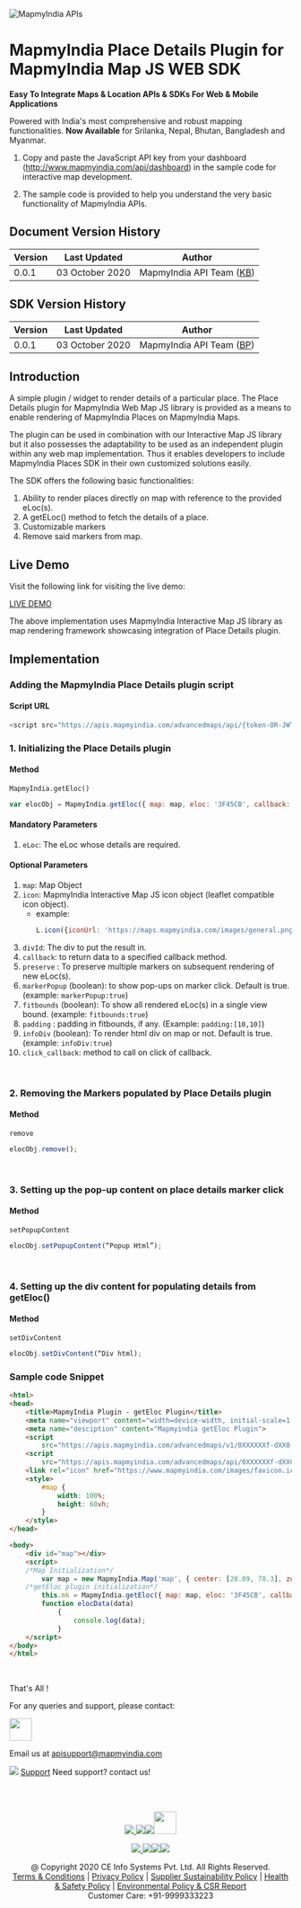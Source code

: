 ![MapmyIndia APIs](https://www.mapmyindia.com/api/img/mapmyindia-api.png)


# MapmyIndia Place Details Plugin for MapmyIndia Map JS WEB SDK

**Easy To Integrate Maps & Location APIs & SDKs For Web & Mobile Applications**

Powered with India's most comprehensive and robust mapping functionalities.
**Now Available**  for Srilanka, Nepal, Bhutan, Bangladesh and Myanmar.

1. Copy and paste the JavaScript API key from your dashboard (http://www.mapmyindia.com/api/dashboard) in the sample code for interactive map development. 

2. The sample code is provided to help you understand the very basic functionality of MapmyIndia APIs. 

## Document Version History

| Version | Last Updated | Author |
| ---- | ---- | ---- |
| 0.0.1 | 03 October 2020 | MapmyIndia API Team ([KB](https://github.com/kunalbharti)) |


## SDK Version History

| Version | Last Updated | Author |
| ---- | ---- | ---- |
| 0.0.1 | 03 October 2020 | MapmyIndia API Team ([BP](https://github.com/balmukandpathak)) |

## Introduction

A simple plugin / widget to render details of a particular place. The Place Details plugin for MapmyIndia Web Map JS library is provided as a means to enable rendering of MapmyIndia Places on MapmyIndia Maps. 

The plugin can be used in combination with our Interactive Map JS library but it also possesses the adaptability to be used as an independent plugin within any web map implementation. Thus it enables developers to include MapmyIndia Places SDK in their own customized solutions easily.

The SDK offers the following basic functionalities: 
1. Ability to render places directly on map with reference to the provided eLoc(s).
2. A getELoc() method to fetch the details of a place.
3. Customizable markers
4. Remove said markers from map.


## Live Demo

Visit the following link for visiting the live demo: 

[LIVE DEMO](https://www.mapmyindia.com/api/advanced-maps/doc/sample/mapmyindia-maps-geteloc-plugin)

The above implementation uses MapmyIndia Interactive Map JS library as map rendering framework showcasing integration of Place Details plugin.

## Implementation

### Adding the MapmyIndia Place Details plugin script

#### Script URL

```js
<script src="https://apis.mapmyindia.com/advancedmaps/api/{token-OR-JWT-key}/map_sdk_plugins"></script>
```

### 1. Initializing the Place Details plugin

#### Method

`MapmyIndia.getEloc()`

```js
var elocObj = MapmyIndia.getEloc({ map: map, eloc: '3F45CB', callback: elocData });
```

#### Mandatory Parameters
1. `eLoc`: The eLoc whose details are required.

#### Optional Parameters
1. `map`: Map Object
2. `icon`: MapmyIndia Interactive Map JS icon object 
    (leaflet compatible icon object).
    - example: 
        ```js
        L.icon({iconUrl: 'https://maps.mapmyindia.com/images/general.png'});
        ```
3. `divId`: The div to put the result in.
4. `callback`: to return data to a specified callback method.
5. `preserve` : To preserve multiple markers on subsequent rendering of new eLoc(s).
6. `markerPopup` (boolean): to show pop-ups on marker click. Default is true.(example: `markerPopup:true`)
7. `fitbounds` (boolean): To show all rendered eLoc(s) in a single view bound. (example: `fitbounds:true`)
8. `padding` : padding in fitbounds, if any. (Example: `padding:[10,10]`)
9. `infoDiv` (boolean): To render html div on map or not. Default is true. (example: `infoDiv:true`)
10. `click_callback`: method to call on click of callback. 

<br>

### 2. Removing the Markers populated by Place Details plugin

#### Method

`remove`

```js
elocObj.remove();
```
<br>

### 3. Setting up the pop-up content on place details marker click

#### Method

`setPopupContent`

```js
elocObj.setPopupContent(“Popup Html”);
```
<br>

### 4. Setting up the div content for populating details from getEloc()

#### Method

`setDivContent`

```js
elocObj.setDivContent(“Div html);
```

### Sample code Snippet

```html
<html>
<head>
    <title>MapmyIndia Plugin - getEloc Plugin</title>
    <meta name="viewport" content="width=device-width, initial-scale=1.0">
    <meta name="desciption" content="Mapmyindia getEloc Plugin">
    <script
        src="https://apis.mapmyindia.com/advancedmaps/v1/0XXXXXXf-dXX0-4XX0-8XXa-eXXXXXXXXXX6/map_load?v=1.5"></script>
    <script
        src="https://apis.mapmyindia.com/advancedmaps/api/0XXXXXXf-dXX0-4XX0-8XXa-eXXXXXXXXXX6/map_sdk_plugins"></script>
    <link rel="icon" href="https://www.mapmyindia.com/images/favicon.ico" type="image/x-icon">
    <style>
        #map {
            width: 100%;
            height: 60vh;
        }
    </style>
</head>

<body>
    <div id="map"></div>
    <script>
    /*Map Initialization*/
        var map = new MapmyIndia.Map('map', { center: [28.09, 78.3], zoom: 5, search: false, zoomControl: true, location: false, fullscreen: true, traffic: false, scrollWheelZoom: false });
    /*getEloc plugin initialization*/
        this.mk = MapmyIndia.getEloc({ map: map, eloc: '3F45CB', callback: elocData }); 
        function elocData(data) 
            { 
                console.log(data); 
            }
    </script>
</body>
</html>
```

<br>

That's All !


For any queries and support, please contact: 

[<img src="https://www.mapmyindia.com/images/logo.png" height="40"/> </p>](https://www.mapmyindia.com/api)
Email us at [apisupport@mapmyindia.com](mailto:apisupport@mapmyindia.com)


![](https://www.mapmyindia.com/api/img/icons/support.png)
[Support](https://www.mapmyindia.com/api/index.php#f_cont)
Need support? contact us!

<br></br>

[<p align="center"> <img src="https://www.mapmyindia.com/api/img/icons/stack-overflow.png"/> ](https://stackoverflow.com/questions/tagged/mapmyindia-api)[![](https://www.mapmyindia.com/api/img/icons/blog.png)](http://www.mapmyindia.com/blog/)[![](https://www.mapmyindia.com/api/img/icons/gethub.png)](https://github.com/MapmyIndia)[<img src="https://mmi-api-team.s3.ap-south-1.amazonaws.com/API-Team/npm-logo.one-third%5B1%5D.png" height="40"/> </p>](https://www.npmjs.com/org/mapmyindia) 



[<p align="center"> <img src="https://www.mapmyindia.com/june-newsletter/icon4.png"/> ](https://www.facebook.com/MapmyIndia)[![](https://www.mapmyindia.com/june-newsletter/icon2.png)](https://twitter.com/MapmyIndia)[![](https://www.mapmyindia.com/newsletter/2017/aug/llinkedin.png)](https://www.linkedin.com/company/mapmyindia)[![](https://www.mapmyindia.com/june-newsletter/icon3.png)](https://www.youtube.com/user/MapmyIndia/)




<div align="center">@ Copyright 2020 CE Info Systems Pvt. Ltd. All Rights Reserved.</div>

<div align="center"> <a href="https://www.mapmyindia.com/api/terms-&-conditions">Terms & Conditions</a> | <a href="https://www.mapmyindia.com/about/privacy-policy">Privacy Policy</a> | <a href="https://www.mapmyindia.com/pdf/mapmyIndia-sustainability-policy-healt-labour-rules-supplir-sustainability.pdf">Supplier Sustainability Policy</a> | <a href="https://www.mapmyindia.com/pdf/Health-Safety-Management.pdf">Health & Safety Policy</a> | <a href="https://www.mapmyindia.com/pdf/Environment-Sustainability-Policy-CSR-Report.pdf">Environmental Policy & CSR Report</a>

<div align="center">Customer Care: +91-9999333223</div>
